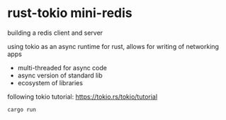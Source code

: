 # rust-tokio mini-redis

building a redis client and server

using tokio as an async runtime for rust, allows for writing of networking apps

- multi-threaded for async code
- async version of standard lib
- ecosystem of libraries

following tokio tutorial: https://tokio.rs/tokio/tutorial

`cargo run`
